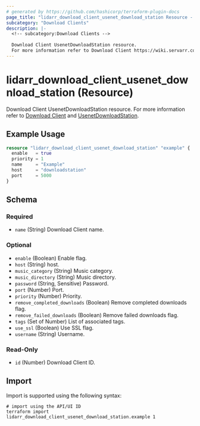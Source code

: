 ```yaml
---
# generated by https://github.com/hashicorp/terraform-plugin-docs
page_title: "lidarr_download_client_usenet_download_station Resource - terraform-provider-lidarr"
subcategory: "Download Clients"
description: |-
  <!-- subcategory:Download Clients -->
  
  Download Client UsenetDownloadStation resource.
  For more information refer to Download Client https://wiki.servarr.com/lidarr/settings#download-clients and UsenetDownloadStation https://wiki.servarr.com/lidarr/supported#usenetdownloadstation.
---
```


# lidarr_download_client_usenet_download_station (Resource)

<!-- subcategory:Download Clients -->
Download Client UsenetDownloadStation resource.
For more information refer to [Download Client](https://wiki.servarr.com/lidarr/settings#download-clients) and [UsenetDownloadStation](https://wiki.servarr.com/lidarr/supported#usenetdownloadstation).

## Example Usage

```terraform
resource "lidarr_download_client_usenet_download_station" "example" {
  enable   = true
  priority = 1
  name     = "Example"
  host     = "downloadstation"
  port     = 5000
}
```

<!-- schema generated by tfplugindocs -->
## Schema

### Required

- `name` (String) Download Client name.

### Optional

- `enable` (Boolean) Enable flag.
- `host` (String) host.
- `music_category` (String) Music category.
- `music_directory` (String) Music directory.
- `password` (String, Sensitive) Password.
- `port` (Number) Port.
- `priority` (Number) Priority.
- `remove_completed_downloads` (Boolean) Remove completed downloads flag.
- `remove_failed_downloads` (Boolean) Remove failed downloads flag.
- `tags` (Set of Number) List of associated tags.
- `use_ssl` (Boolean) Use SSL flag.
- `username` (String) Username.

### Read-Only

- `id` (Number) Download Client ID.

## Import

Import is supported using the following syntax:

```shell
# import using the API/UI ID
terraform import lidarr_download_client_usenet_download_station.example 1
```
